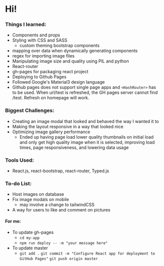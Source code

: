 # Hi!

### Things I learned:
   - Components and props
   - Styling with CSS and SASS
      - custom theming bootstrap components
   - mapping over data when dynamically generating components
   - regex for importing image files
   - Manipulating image size and quality using PIL and python
   - React-router
   - gh-pages for packaging react project
   - Deploying to Github Pages
   - Followed Google's Material3 design language
   - Github pages does not support single page apps and `<HashRouter>` has to be used. When url/test
   is refreshed, the GH pages server cannot find /test. Refresh on homepage will work.

### Biggest Challenges:
   - Creating an image modal that looked and behaved the way I wanted it to
   - Making the layout responsive in a way that looked nice
   - Optimizing image gallery performance
      - Ended up having page load lower quality thumbnails on initial load and
      only get high quality image when it is selected, improving load times, page responsiveness, and lowering data usage

### Tools Used:
   - React.js, react-bootstrap, react-router, Typed.js

### To-do List:
   - Host images on database
   - Fix image modals on mobile
      - may involve a change to tailwindCSS
   - A way for users to like and comment on pictures

#### For me:
   - To update gh-pages
      - `cd my-app`
      - `npm run deploy -- -m "your message here"`
   - To update master
      - `git add .`
         `git commit -m "Configure React app for deployment to GitHub Pages"`
         `git push origin master`
